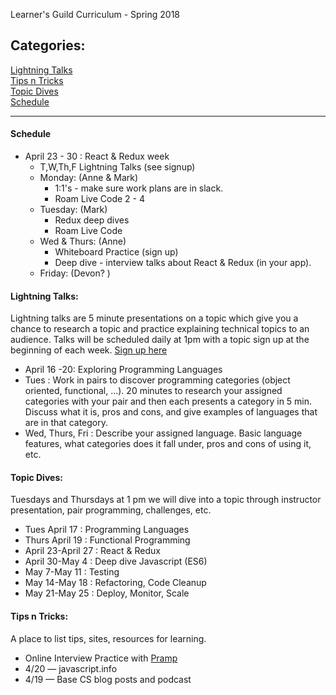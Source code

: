 Learner's Guild Curriculum - Spring 2018

## Categories:

[Lightning Talks](#lightning-talks)  
[Tips n Tricks](#tips-n-tricks)  
[Topic Dives](#topic-dives)  
[Schedule](#schedule)  


*****
#### Schedule
* April 23 - 30 : React & Redux week
  * T,W,Th,F Lightning Talks (see signup)
  * Monday: (Anne & Mark)
     * 1:1's - make sure work plans are in slack.
     * Roam Live Code 2 - 4
  * Tuesday: (Mark)
     * Redux deep dives
     * Roam Live Code
   * Wed & Thurs: (Anne)
     * Whiteboard Practice (sign up)
     * Deep dive - interview talks about React & Redux (in your app).
   * Friday: (Devon? )

#### Lightning Talks:
Lightning talks are 5 minute presentations on a topic which give you a chance to research a topic and practice explaining technical topics to an audience.
Talks will be scheduled daily at 1pm with a topic sign up at the beginning of each week. [Sign up here](https://docs.google.com/spreadsheets/d/1j4V5CG4y76um4WgdCC_Zm2xo0fhbk_zSxt_sbdqK1n0/edit#gid=0)


* April 16 -20: Exploring Programming Languages
 * Tues : Work in pairs to discover programming categories (object oriented, functional, ...). 20 minutes to research your assigned categories with your pair and then each presents a category in 5 min.  Discuss what it is, pros and cons, and give examples of languages that are in that category.
 * Wed, Thurs, Fri : Describe your assigned language.  Basic language features, what categories does it fall under, pros and cons of using it, etc.


#### Topic Dives:
Tuesdays and Thursdays at 1 pm we will dive into a topic through instructor presentation, pair programming, challenges, etc.  
* Tues April 17 : Programming Languages
* Thurs April 19 : Functional Programming
* April 23-April 27 : React & Redux
* April 30-May 4 : Deep dive Javascript (ES6)
* May 7-May 11 : Testing
* May 14-May 18 : Refactoring, Code Cleanup
* May 21-May 25 : Deploy, Monitor, Scale 

#### Tips n Tricks:
A place to list tips, sites, resources for learning.
 * Online Interview Practice with [Pramp](https://www.pramp.com/)
 * 4/20 — javascript.info
 * 4/19 — Base CS blog posts and podcast
